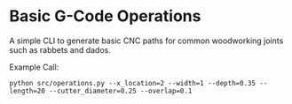 # Basic G-Code Operations

A simple CLI to generate basic CNC paths for common woodworking joints such as rabbets and dados.

Example Call:

```
python src/operations.py --x_location=2 --width=1 --depth=0.35 --length=20 --cutter_diameter=0.25 --overlap=0.1
```